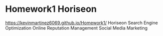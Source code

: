 # Homework1 Horiseon 
https://kevinmartinez6069.github.io/Homework1/
Horiseon Search Engine Optimization Online Reputation Management Social Media Marketing

